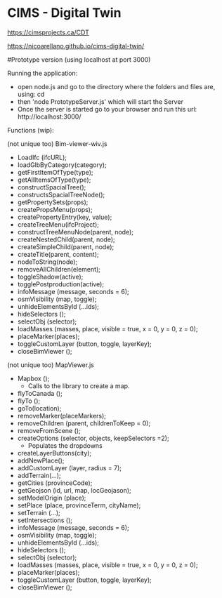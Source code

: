 # CIMS - Digital Twin

https://cimsprojects.ca/CDT

https://nicoarellano.github.io/cims-digital-twin/

#Prototype version (using localhost at port 3000)

Running the application:

- open node.js and go to the directory where the folders and files are, using: cd
- then 'node PrototypeServer.js' which will start the Server
- Once the server is started go to your browser and run this url: http://localhost:3000/

Functions (wip):

(not unique too) Bim-viewer-wiv.js

- LoadIfc (ifcURL);
- loadGlbByCategory(category);
- getFirstItemOfType(type);
- getAllItemsOfType(type);
- constructSpacialTree();
- constructsSpacialTreeNode();
- getPropertySets(props);
- createPropsMenu(props);
- createPropertyEntry(key, value);
- createTreeMenu(ifcProject);
- constructTreeMenuNode(parent, node);
- createNestedChild(parent, node);
- createSimpleChild(parent, node);
- createTitle(parent, content);
- nodeToString(node);
- removeAllChildren(element);
- toggleShadow(active);
- togglePostproduction(active);
- infoMessage (message, seconds = 6);
- osmVisibility (map, toggle);
- unhideElementsById (…ids);
- hideSelectors ();
- selectObj (selector);
- loadMasses (masses, place, visible = true, x = 0, y = 0, z = 0);
- placeMarker(places);
- toggleCustomLayer (button, toggle, layerKey);
- closeBimViewer ();

(not unique too) MapViewer.js

- Mapbox ();
  - Calls to the library to create a map.
- flyToCanada ();
- flyTo ();
- goTo(location);
- removeMarker(placeMarkers);
- removeChildren (parent, childrenToKeep = 0);
- removeFromScene ();
- createOptions (selector, objects, keepSelectors =2);
  - Populates the dropdowns
- createLayerButtons(city);
- addNewPlace();
- addCustomLayer (layer, radius = 7);
- addTerrain(…);
- getCities (provinceCode);
- getGeojson (id, url, map, locGeojason);
- setModelOrigin (place);
- setPlace (place, provinceTerm, cityName);
- setTerrain (…);
- setIntersections ();
- infoMessage (message, seconds = 6);
- osmVisibility (map, toggle);
- unhideElementsById (…ids);
- hideSelectors ();
- selectObj (selector);
- loadMasses (masses, place, visible = true, x = 0, y = 0, z = 0);
- placeMarker(places);
- toggleCustomLayer (button, toggle, layerKey);
- closeBimViewer ();
